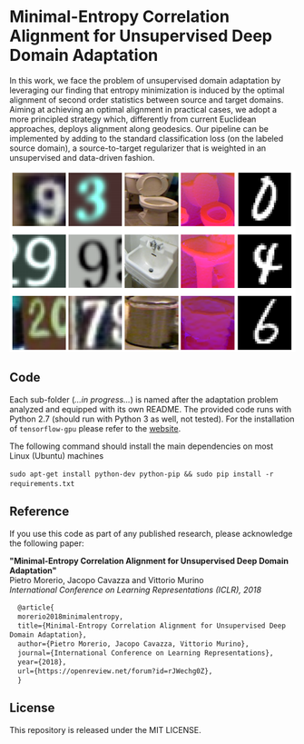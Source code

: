 # Minimal-Entropy Correlation Alignment for Unsupervised Deep Domain Adaptation

In this work, we face the problem of unsupervised domain adaptation by leveraging our finding that entropy minimization is induced by the optimal alignment of second order statistics between source and target domains. Aiming at achieving an optimal alignment in practical cases, we adopt a more principled strategy which, differently from current Euclidean approaches, deploys alignment along geodesics. Our pipeline can be implemented by adding to the standard classification loss (on the labeled source domain), a source-to-target regularizer that is weighted in an unsupervised and data-driven fashion.

![Image samples (left to rigth) SVHN, SYN,NYUD RGB, NYUD DEPTH (HHA), MNIST](./samples.png)

## Code
Each sub-folder (*...in progress...*) is named after the adaptation problem analyzed and equipped with its own README. The provided code runs with Python 2.7 (should run with Python 3 as well, not tested). For the installation of ``tensorflow-gpu`` please refer to the [website](http://www.tensorflow.org/install/).

The following command should install the main dependencies on most Linux (Ubuntu) machines

``
sudo apt-get install python-dev python-pip &&
sudo pip install -r requirements.txt
``

## Reference
If you use this code as part of any published research, please acknowledge the following paper:

**"Minimal-Entropy Correlation Alignment for Unsupervised Deep Domain Adaptation"**  
Pietro Morerio, Jacopo Cavazza and Vittorio Murino  
*International Conference on Learning Representations (ICLR), 2018*

      @article{
      morerio2018minimalentropy,
      title={Minimal-Entropy Correlation Alignment for Unsupervised Deep Domain Adaptation},
      author={Pietro Morerio, Jacopo Cavazza, Vittorio Murino},
      journal={International Conference on Learning Representations},
      year={2018},
      url={https://openreview.net/forum?id=rJWechg0Z},
      }
      
## License
This repository is released under the MIT LICENSE.
